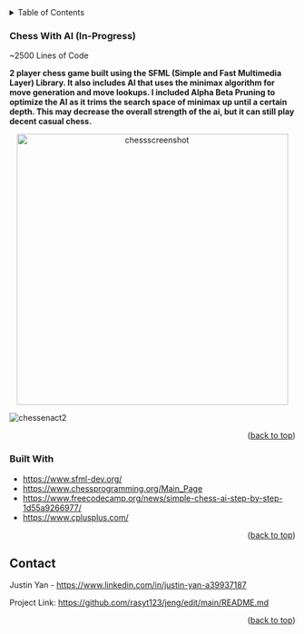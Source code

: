 <!-- TABLE OF CONTENTS -->
<details>
  <summary>Table of Contents</summary>
  <ol>
    <li>
      <a href="#about-the-project">Chess With AIt</a>
      <ul>
        <li><a href="#built-with">Built With</a></li>
      </ul>
    </li>
    <li><a href="#contact">Contact</a></li>
  </ol>
</details>



<!-- ABOUT THE PROJECT -->
### Chess With AI (In-Progress)

~2500 Lines of Code

**2 player chess game built using the SFML (Simple and Fast Multimedia Layer) Library. It also includes AI that uses the minimax algorithm for move generation and move lookups. I included Alpha Beta Pruning to optimize the AI as it trims the search space of minimax up until a certain depth. This may decrease the overall strength of the ai, but it can still play decent casual chess.**

<p align="center">
  <img width="478" alt="chessscreenshot" src="https://user-images.githubusercontent.com/26770454/148174568-5b4d241a-78ee-4b26-a7ef-1d8d96d984c3.png">
</p>

![chessenact2](https://user-images.githubusercontent.com/26770454/148176526-33577692-2cec-4ef6-8e0e-d5d31870e58c.gif)


<p align="right">(<a href="#top">back to top</a>)</p>



### Built With

* https://www.sfml-dev.org/
* https://www.chessprogramming.org/Main_Page
* https://www.freecodecamp.org/news/simple-chess-ai-step-by-step-1d55a9266977/
* https://www.cplusplus.com/

<p align="right">(<a href="#top">back to top</a>)</p>



<!-- CONTACT -->
## Contact

Justin Yan - https://www.linkedin.com/in/justin-yan-a39937187

Project Link: https://github.com/rasyt123/jeng/edit/main/README.md

<p align="right">(<a href="#top">back to top</a>)</p>


